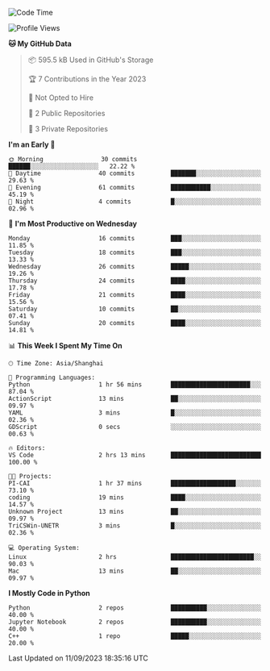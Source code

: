 <!--START_SECTION:waka-->
![Code Time](http://img.shields.io/badge/Code%20Time-372%20hrs%2014%20mins-blue)

![Profile Views](http://img.shields.io/badge/Profile%20Views-0-blue)

**🐱 My GitHub Data** 

> 📦 595.5 kB Used in GitHub's Storage 
 > 
> 🏆 7 Contributions in the Year 2023
 > 
> 🚫 Not Opted to Hire
 > 
> 📜 2 Public Repositories 
 > 
> 🔑 3 Private Repositories 
 > 
**I'm an Early 🐤** 

```text
🌞 Morning                30 commits          ██████░░░░░░░░░░░░░░░░░░░   22.22 % 
🌆 Daytime                40 commits          ███████░░░░░░░░░░░░░░░░░░   29.63 % 
🌃 Evening                61 commits          ███████████░░░░░░░░░░░░░░   45.19 % 
🌙 Night                  4 commits           █░░░░░░░░░░░░░░░░░░░░░░░░   02.96 % 
```
📅 **I'm Most Productive on Wednesday** 

```text
Monday                   16 commits          ███░░░░░░░░░░░░░░░░░░░░░░   11.85 % 
Tuesday                  18 commits          ███░░░░░░░░░░░░░░░░░░░░░░   13.33 % 
Wednesday                26 commits          █████░░░░░░░░░░░░░░░░░░░░   19.26 % 
Thursday                 24 commits          ████░░░░░░░░░░░░░░░░░░░░░   17.78 % 
Friday                   21 commits          ████░░░░░░░░░░░░░░░░░░░░░   15.56 % 
Saturday                 10 commits          ██░░░░░░░░░░░░░░░░░░░░░░░   07.41 % 
Sunday                   20 commits          ████░░░░░░░░░░░░░░░░░░░░░   14.81 % 
```


📊 **This Week I Spent My Time On** 

```text
🕑︎ Time Zone: Asia/Shanghai

💬 Programming Languages: 
Python                   1 hr 56 mins        ██████████████████████░░░   87.04 % 
ActionScript             13 mins             ██░░░░░░░░░░░░░░░░░░░░░░░   09.97 % 
YAML                     3 mins              █░░░░░░░░░░░░░░░░░░░░░░░░   02.36 % 
GDScript                 0 secs              ░░░░░░░░░░░░░░░░░░░░░░░░░   00.63 % 

🔥 Editors: 
VS Code                  2 hrs 13 mins       █████████████████████████   100.00 % 

🐱‍💻 Projects: 
PI-CAI                   1 hr 37 mins        ██████████████████░░░░░░░   73.10 % 
coding                   19 mins             ████░░░░░░░░░░░░░░░░░░░░░   14.57 % 
Unknown Project          13 mins             ██░░░░░░░░░░░░░░░░░░░░░░░   09.97 % 
TriCSWin-UNETR           3 mins              █░░░░░░░░░░░░░░░░░░░░░░░░   02.36 % 

💻 Operating System: 
Linux                    2 hrs               ███████████████████████░░   90.03 % 
Mac                      13 mins             ██░░░░░░░░░░░░░░░░░░░░░░░   09.97 % 
```

**I Mostly Code in Python** 

```text
Python                   2 repos             ██████████░░░░░░░░░░░░░░░   40.00 % 
Jupyter Notebook         2 repos             ██████████░░░░░░░░░░░░░░░   40.00 % 
C++                      1 repo              █████░░░░░░░░░░░░░░░░░░░░   20.00 % 
```




 Last Updated on 11/09/2023 18:35:16 UTC
<!--END_SECTION:waka-->
